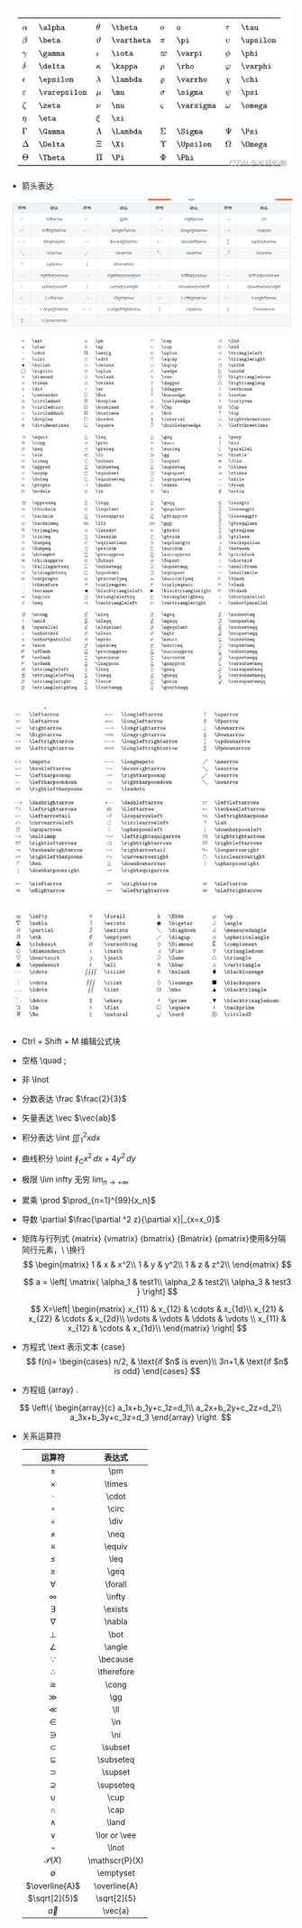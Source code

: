 ![img](img/2667c75f61424f85a18f5a4748654cc0.png)

- 箭头表达

![image-20220101232535369](img/image-20220101232535369.png) 

![image-20220103195557900](img/image-20220103195557900.png)

![image-20220103195653417](img/image-20220103195653417.png)

![image-20220103195731486](img/image-20220103195731486.png)

- Ctrl + Shift + M   编辑公式块

- 空格  \quad   \;

- 非  \lnot

- 分数表达  \frac $\frac{2}{3}$

- 矢量表达 \vec   $\vec{ab}$

- 积分表达  \iint  $\iiint_{1}^2xdx$

- 曲线积分 \oint $\oint_{C} x^2\, dx + 4y^2\, dy$ 

- 极限 \lim  infty 无穷  $\lim_{n\rightarrow+\infty}$ 

- 累乘 \prod  $\prod_{n=1}^{99}{x_n}$

- 导数 \partial $\frac{\partial ^2 z}{\partial x}|_{x=x_0}$

- 矩阵与行列式   {matrix}  {vmatrix} {bmatrix} {Bmatrix} {pmatrix}使用&分隔同行元素，\ \换行
  $$
  \begin{matrix}
  	1 & x & x^2\\
  	1 & y & y^2\\
  	1 & z & z^2\\
  	\end{matrix}
  $$

  $$
  a = \left[
  \matrix{
    \alpha_1 & test1\\
    \alpha_2 & test2\\
    \alpha_3 & test3 
  }
  \right]
  $$

  $$
  X=\left|
  	\begin{matrix}
  		x_{11} & x_{12} & \cdots & x_{1d}\\
  		x_{21} & x_{22} & \cdots & x_{2d}\\
  		\vdots & \vdots & \ddots & \vdots \\
  		x_{11} & x_{12} & \cdots & x_{1d}\\
  	\end{matrix}
  \right|
  $$

   

- 方程式  \text 表示文本  {case}
  $$
  f(n)=
  	\begin{cases}
  		n/2, & \text{if $n$ is even}\\
  		3n+1,& \text{if $n$ is odd}
  	\end{cases}
  $$

- 方程组 {array} .

$$
\left\{
	\begin{array}{c}
		a_1x+b_1y+c_1z=d_1\\
		a_2x+b_2y+c_2z=d_2\\
		a_3x+b_3y+c_3z=d_3
	\end{array}
\right.
$$



- 关系运算符

  |      运算符      |     表达式     |
  | :--------------: | :------------: |
  |      $\pm$       |      \pm       |
  |     $\times$     |     \times     |
  |     $\cdot$      |     \cdot      |
  |     $\circ$      |     \circ      |
  |      $\div$      |      \div      |
  |      $\neq$      |      \neq      |
  |     $\equiv$     |     \equiv     |
  |      $\leq$      |      \leq      |
  |      $\geq$      |      \geq      |
  |    $\forall$     |    \forall     |
  |     $\infty$     |     \infty     |
  |    $\exists$     |    \exists     |
  |     $\nabla$     |     \nabla     |
  |      $\bot$      |      \bot      |
  |     $\angle$     |     \angle     |
  |    $\because$    |    \because    |
  |   $\therefore$   |   \therefore   |
  |     $\cong$      |     \cong      |
  |      $\gg$       |      \gg       |
  |      $\ll$       |      \ll       |
  |      $\in$       |      \in       |
  |      $\ni$       |      \ni       |
  |    $\subset$     |    \subset     |
  |   $\subseteq$    |   \subseteq    |
  |    $\supset$     |    \supset     |
  |   $\supseteq$    |   \supseteq    |
  |      $\cup$      |      \cup      |
  |      $\cap$      |      \cap      |
  |        ∧         |     \land      |
  |        ∨         | \lor *or* \vee |
  |     $\lnot$      |     \lnot      |
  | $\mathscr{P}(X)$ | \mathscr{P}(X) |
  |   $\emptyset$    |   \emptyset    |
  |  $\overline{A}$  |  \overline{A}  |
  |  $\sqrt[2]{5}$   |  \sqrt[2]{5}   |
  |    $\vec{a}$     |    \vec{a}     |
  
  


